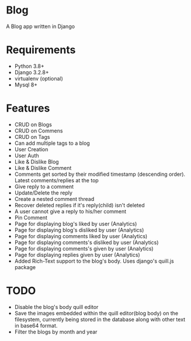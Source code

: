 # Blog
A Blog app written in Django

# Requirements
 * Python 3.8+
 * Django 3.2.8+
 * virtualenv (optional)
 * Mysql 8+
 
# Features
 * CRUD on Blogs
 * CRUD on Commens
 * CRUD on Tags
 * Can add multiple tags to a blog
 * User Creation
 * User Auth
 * Like & Dislike Blog
 * Like & Dislike Comment
 * Comments get sorted by their modified timestamp (descending order). Latest comments/replies at the top
 * Give reply to a comment
 * Update/Delete the reply
 * Create a nested comment thread
 * Recover deleted replies if it's reply(child) isn't deleted
 * A user cannot give a reply to his/her comment
 * Pin Comment
 * Page for displaying blog's liked by user (Analytics)
 * Page for displaying blog's disliked by user (Analytics)
 * Page for displaying comments liked by user (Analytics)
 * Page for displaying comments's disliked by user (Analytics)
 * Page for displaying comments's given by user (Analytics)
 * Page for displaying replies given by user (Analytics)
 * Added Rich-Text support to the blog's body. Uses django's quill.js package
 
# TODO
  * Disable the blog's body quill editor
  * Save the images embedded within the quill editor(blog body) on the filesystem, currently being stored in the database along with other text in base64 format.
  * Filter the blogs by month and year